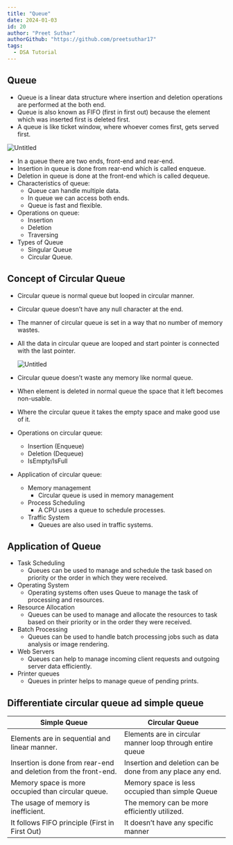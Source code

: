 ```yaml
---
title: "Queue"
date: 2024-01-03
id: 20
author: "Preet Suthar"
authorGithub: "https://github.com/preetsuthar17"
tags:
  - DSA Tutorial
---
```


## Queue

- Queue is a linear data structure where insertion and deletion operations are performed at the both end.
- Queue is also known as FIFO (first in first out) because the element which was inserted first is deleted first.
- A queue is like ticket window, where whoever comes first, gets served first.

![Untitled](https://i.imgur.com/mHrjzNg.png)

- In a queue there are two ends, front-end and rear-end.
- Insertion in queue is done from rear-end which is called enqueue.
- Deletion in queue is done at the front-end which is called dequeue.
- Characteristics of queue:
  - Queue can handle multiple data.
  - In queue we can access both ends.
  - Queue is fast and flexible.
- Operations on queue:
  - Insertion
  - Deletion
  - Traversing
- Types of Queue
  - Singular Queue
  - Circular Queue.

## Concept of Circular Queue

- Circular queue is normal queue but looped in circular manner.
- Circular queue doesn’t have any null character at the end.
- The manner of circular queue is set in a way that no number of memory wastes.
- All the data in circular queue are looped and start pointer is connected with the last pointer.

  ![Untitled](https://i.imgur.com/bS7DP5P.png)

- Circular queue doesn’t waste any memory like normal queue.
- When element is deleted in normal queue the space that it left becomes non-usable.
- Where the circular queue it takes the empty space and make good use of it.
- Operations on circular queue:
  - Insertion (Enqueue)
  - Deletion (Dequeue)
  - IsEmpty/IsFull
- Application of circular queue:
  - Memory management
    - Circular queue is used in memory management
  - Process Scheduling
    - A CPU uses a queue to schedule processes.
  - Traffic System
    - Queues are also used in traffic systems.

## Application of Queue

- Task Scheduling
  - Queues can be used to manage and schedule the task based on priority or the order in which they were received.
- Operating System
  - Operating systems often uses Queue to manage the task of processing and resources.
- Resource Allocation
  - Queues can be used to manage and allocate the resources to task based on their priority or in the order they were received.
- Batch Processing
  - Queues can be used to handle batch processing jobs such as data analysis or image rendering.
- Web Servers
  - Queues can help to manage incoming client requests and outgoing server data efficiently.
- Printer queues
  - Queues in printer helps to manage queue of pending prints.

## Differentiate circular queue ad simple queue

| Simple Queue                                                     | Circular Queue                                             |
| ---------------------------------------------------------------- | ---------------------------------------------------------- |
| Elements are in sequential and linear manner.                    | Elements are in circular manner loop through entire queue  |
| Insertion is done from rear-end and deletion from the front-end. | Insertion and deletion can be done from any place any end. |
| Memory space is more occupied than circular queue.               | Memory space is less occupied than simple Queue            |
| The usage of memory is inefficient.                              | The memory can be more efficiently utilized.               |
| It follows FIFO principle (First in First Out)                   | It doesn’t have any specific manner                        |
